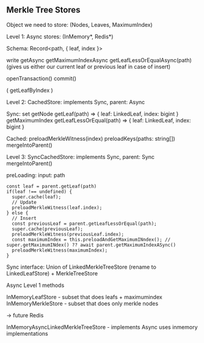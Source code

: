 ## Merkle Tree Stores

Object we need to store:
(Nodes, Leaves, MaximumIndex)

Level 1:
Async stores: (InMemory*, Redis*)

Schema:
Record<path, { leaf, index }> 

write<object>
get<object>Async
getMaximumIndexAsync
getLeafLessOrEqualAsync(path) (gives us either our current leaf or previous leaf in case of insert)

openTransaction()
commit()

( getLeafByIndex )

Level 2:
CachedStore: implements Sync, parent: Async

Sync:
set<object>
getNode
getLeaf(path) => { leaf: LinkedLeaf, index: bigint }
getMaximumIndex
getLeafLessOrEqual(path) => { leaf: LinkedLeaf, index: bigint }

Cached:
preloadMerkleWitness(index)
preloadKeys(paths: string[])
mergeIntoParent()

Level 3:
SyncCachedStore: implements Sync, parent: Sync
mergeIntoParent()

preLoading:
input: path
```
const leaf = parent.getLeaf(path)
if(leaf !== undefined) {
  super.cache(leaf);
  // Update
  preloadMerkleWitness(leaf.index);
} else {
  // Insert
  const previousLeaf = parent.getLeafLessOrEqual(path);
  super.cache(previousLeaf);
  preloadMerkleWitness(previousLeaf.index);
  const maximumIndex = this.preloadAndGetMaximumINndex(); // super.getMaximumINdex() ?? await parent.getMaximumIndexASync()
  preloadMerkleWitness(maximumIndex);
}

```

Sync interface:
Union of LinkedMerkleTreeStore (rename to LinkedLeafStore) + MerkleTreeStore

Async
Level 1 methods

InMemoryLeafStore - subset that does leafs + maximumindex
InMemoryMerkleStore - subset that does only merkle nodes

-> future Redis

InMemoryAsyncLinkedMerkleTreeStore - implements Async 
uses inmemory implementations




